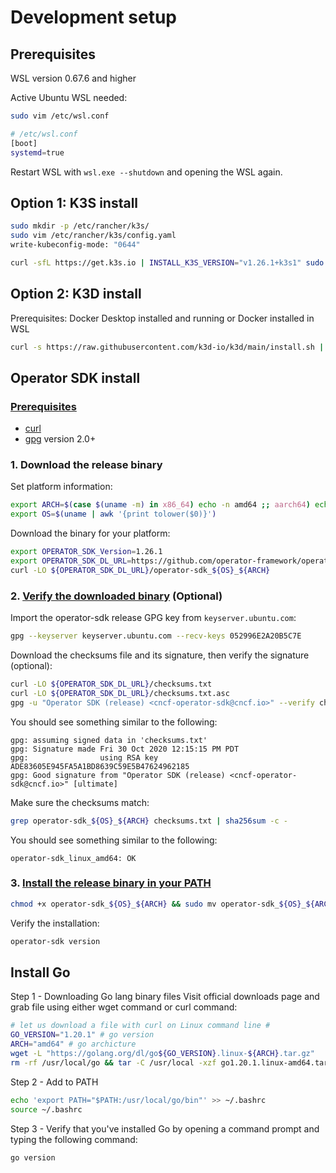 # Development setup

## Prerequisites
WSL version 0.67.6 and higher

Active Ubuntu WSL needed:
```bash
sudo vim /etc/wsl.conf
```
```bash
# /etc/wsl.conf
[boot]
systemd=true
```
Restart WSL with `wsl.exe --shutdown` and opening the WSL again.

## Option 1: K3S install
```bash
sudo mkdir -p /etc/rancher/k3s/
sudo vim /etc/rancher/k3s/config.yaml
write-kubeconfig-mode: "0644"

```
```bash
curl -sfL https://get.k3s.io | INSTALL_K3S_VERSION="v1.26.1+k3s1" sudo -E sh -
```
## Option 2: K3D install
Prerequisites:
Docker Desktop installed and running or Docker installed in WSL
```bash
curl -s https://raw.githubusercontent.com/k3d-io/k3d/main/install.sh | TAG=v5.4.7 bash

```

## Operator SDK install
### [Prerequisites](https://v1-11-x.sdk.operatorframework.io/docs/installation/#prerequisites)

-   [curl](https://curl.haxx.se/)
-   [gpg](https://gnupg.org/) version 2.0+

### 1. Download the release binary
Set platform information:
```sh
export ARCH=$(case $(uname -m) in x86_64) echo -n amd64 ;; aarch64) echo -n arm64 ;; *) echo -n $(uname -m) ;; esac)
export OS=$(uname | awk '{print tolower($0)}')
```

Download the binary for your platform:

```sh
export OPERATOR_SDK_Version=1.26.1
export OPERATOR_SDK_DL_URL=https://github.com/operator-framework/operator-sdk/releases/download/${OPERATOR_SDK_Version}
curl -LO ${OPERATOR_SDK_DL_URL}/operator-sdk_${OS}_${ARCH}
```

### 2. [Verify the downloaded binary](https://v1-11-x.sdk.operatorframework.io/docs/installation/#2-verify-the-downloaded-binary) (Optional)

Import the operator-sdk release GPG key from `keyserver.ubuntu.com`:

```sh
gpg --keyserver keyserver.ubuntu.com --recv-keys 052996E2A20B5C7E
```

Download the checksums file and its signature, then verify the signature (optional):

```sh
curl -LO ${OPERATOR_SDK_DL_URL}/checksums.txt
curl -LO ${OPERATOR_SDK_DL_URL}/checksums.txt.asc
gpg -u "Operator SDK (release) <cncf-operator-sdk@cncf.io>" --verify checksums.txt.asc
```

You should see something similar to the following:

```console
gpg: assuming signed data in 'checksums.txt'
gpg: Signature made Fri 30 Oct 2020 12:15:15 PM PDT
gpg:                using RSA key ADE83605E945FA5A1BD8639C59E5B47624962185
gpg: Good signature from "Operator SDK (release) <cncf-operator-sdk@cncf.io>" [ultimate]
```

Make sure the checksums match:

```sh
grep operator-sdk_${OS}_${ARCH} checksums.txt | sha256sum -c -
```

You should see something similar to the following:

```console
operator-sdk_linux_amd64: OK
```

### 3. [Install the release binary in your PATH](https://v1-11-x.sdk.operatorframework.io/docs/installation/#3-install-the-release-binary-in-your-path)

```sh
chmod +x operator-sdk_${OS}_${ARCH} && sudo mv operator-sdk_${OS}_${ARCH} /usr/local/bin/
```
Verify the installation:

```sh
operator-sdk version
```

## Install Go
Step 1 - Downloading Go lang binary files
Visit official downloads page and grab file using either wget command or curl command:
```bash
# let us download a file with curl on Linux command line #
GO_VERSION="1.20.1" # go version
ARCH="amd64" # go archicture
wget -L "https://golang.org/dl/go${GO_VERSION}.linux-${ARCH}.tar.gz"
rm -rf /usr/local/go && tar -C /usr/local -xzf go1.20.1.linux-amd64.tar.gz
```

Step 2  - Add to PATH
```bash
echo 'export PATH="$PATH:/usr/local/go/bin"' >> ~/.bashrc
source ~/.bashrc
```

Step 3 - Verify that you've installed Go by opening a command prompt and typing the following command:
```bash
go version
```
